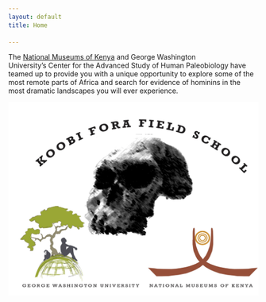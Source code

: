 ```yaml
---
layout: default
title: Home

---
```

The [National Museums of Kenya](http://www.museums.or.ke/) and George Washington University’s Center for the Advanced Study of Human Paleobiology have teamed up to provide you with a unique opportunity to explore some of the most remote parts of Africa and search for evidence of hominins in the most dramatic landscapes you will ever experience.

![fieldschool](assets/images/KFFSLOGO1.jpg)